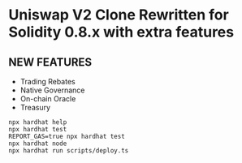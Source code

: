 # Uniswap V2 Clone Rewritten for Solidity 0.8.x with extra features

## NEW FEATURES

* Trading Rebates
* Native Governance
* On-chain Oracle
* Treasury

```shell
npx hardhat help
npx hardhat test
REPORT_GAS=true npx hardhat test
npx hardhat node
npx hardhat run scripts/deploy.ts
```
